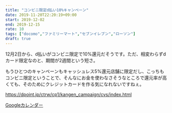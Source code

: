 ```yaml
---
title: "コンビニ限定d払い10%キャンペーン"
date: 2019-11-20T22:20:19+09:00
start: 2019-12-02
end: 2019-12-15
rate: 10
tags: ["docomo","ファミリーマート","セブンイレブン","ローソン"]
draft: true
---
```


12月2日から、d払いがコンビニ限定で10%還元だそうです。ただ、相変わらずdカード限定なのと、期間が2週間という短さ。

もうひとつのキャンペーンもキャッシュレス5%還元店舗に限定だし、こっちもコンビニ限定ということで、そんなにお金を使わなさそうなところで還元率が高くても、そのためにクレジットカードを作る気になれないですねぇ。

https://dpoint.jp/ctrw/cp1/kangen_campaign/cvs/index.html



[Googleカレンダー](http://www.google.com/calendar/event?action=TEMPLATE&text=%E3%82%B3%E3%83%B3%E3%83%93%E3%83%8B%E9%99%90%E5%AE%9Ad%E6%89%95%E3%81%8410%25%E3%82%AD%E3%83%A3%E3%83%B3%E3%83%9A%E3%83%BC%E3%83%B3&dates=20191202/20191215&details=https://pokanpo.com/posts/20191215_docomo_lawson_familymart_seveneleven/)
